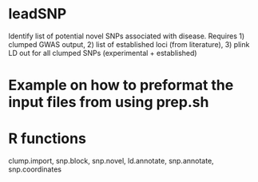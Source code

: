 # leadSNP

Identify list of potential novel SNPs associated with disease. Requires 1) clumped GWAS output, 2) list of established loci (from literature), 3) plink LD out for all clumped SNPs (experimental + established)

# Example on how to preformat the input files from using prep.sh

# R functions 
clump.import, snp.block, snp.novel, ld.annotate, snp.annotate, snp.coordinates
